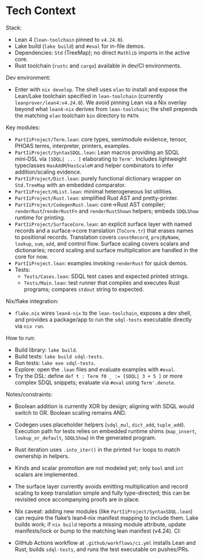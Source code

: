 # Tech Context

Stack:

- Lean 4 (`lean-toolchain` pinned to `v4.24.0`).
- Lake build (`lake build`) and `#eval` for in-file demos.
- Dependencies: `Std` (TreeMap); no direct `Mathlib` imports in the active core.
- Rust toolchain (`rustc` and `cargo`) available in dev/CI environments.

Dev environment:

- Enter with `nix develop`. The shell uses `elan` to install and expose the
  Lean/Lake toolchain specified in `lean-toolchain` (currently `leanprover/lean4:v4.24.0`).
  We avoid pinning Lean via a Nix overlay beyond what `lean4-nix` derives from `lean-toolchain`; the
  shell prepends the matching `elan` toolchain `bin` directory to `PATH`.

Key modules:

- `PartIiProject/Term.lean`: core types, semimodule evidence, tensor, PHOAS terms, interpreter, printers, examples.
- `PartIiProject/SyntaxSDQL.lean`: Lean macros providing an SDQL mini‑DSL via `[SDQL| ... ]` elaborating to `Term'`. Includes lightweight typeclasses `HasAddM`/`HasScaleM` and helper combinators to infer addition/scaling evidence.
- `PartIiProject/Dict.lean`: purely functional dictionary wrapper on `Std.TreeMap` with an embedded comparator.
- `PartIiProject/HList.lean`: minimal heterogeneous list utilities.
- `PartIiProject/Rust.lean`: simplified Rust AST and pretty-printer.
- `PartIiProject/CodegenRust.lean`: core→Rust AST compiler; `renderRust`/`renderRustFn` and `renderRustShown` helpers; embeds `SDQLShow` runtime for printing.
- `PartIiProject/SurfaceCore.lean`: an explicit surface layer with named records and a surface→core translation (`ToCore.tr`) that erases names to positional records. Translation covers `constRecord`, `projByName`, `lookup`, `sum`, `add`, and control flow. Surface scaling covers scalars and dictionaries; record scaling and surface multiplication are handled in the core for now.
- `PartIiProject.lean`: examples invoking `renderRust` for quick demos.
- Tests:
  - `Tests/Cases.lean`: SDQL test cases and expected printed strings.
  - `Tests/Main.lean`: test runner that compiles and executes Rust programs; compares `stdout` string to expected.

Nix/flake integration:

- `flake.nix` wires `lean4-nix` to the `lean-toolchain`, exposes a dev shell, and provides a package/app to run the `sdql-tests` executable directly via `nix run`.

How to run:

- Build library: `lake build`.
- Build tests: `lake build sdql-tests`.
- Run tests: `lake exe sdql-tests`.
- Explore: open the `.lean` files and evaluate examples with `#eval`.
- Try the DSL: define `def t : Term f0 _ := [SDQL| 3 + 5 ]` or more complex SDQL snippets; evaluate via `#eval` using `Term'.denote`.

Notes/constraints:

- Boolean addition is currently XOR by design; aligning with SDQL would switch to OR. Boolean scaling remains AND.
- Codegen uses placeholder helpers (`sdql_mul`, `dict_add`, `tuple_add`). Execution path for tests relies on embedded runtime shims (`map_insert`, `lookup_or_default`, `SDQLShow`) in the generated program.
- Rust iteration uses `.into_iter()` in the printed `for` loops to match ownership in helpers.
- Kinds and scalar promotion are not modeled yet; only `bool` and `int` scalars are implemented.
- The surface layer currently avoids emitting multiplication and record scaling to keep translation simple and fully type-directed; this can be revisited once accompanying proofs are in place.
- Nix caveat: adding new modules (like `PartIiProject/SyntaxSDQL.lean`) can require the flake’s lean4‑nix manifest mapping to include them. Lake builds work; if `nix build` reports a missing module attribute, update manifests/lock or bump to the matching lean manifest (v4.24).
CI:

- GitHub Actions workflow at `.github/workflows/ci.yml` installs Lean and Rust, builds `sdql-tests`, and runs the test executable on pushes/PRs.
